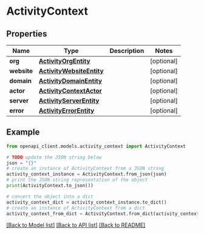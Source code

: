 # ActivityContext


## Properties

Name | Type | Description | Notes
------------ | ------------- | ------------- | -------------
**org** | [**ActivityOrgEntity**](ActivityOrgEntity.md) |  | [optional] 
**website** | [**ActivityWebsiteEntity**](ActivityWebsiteEntity.md) |  | [optional] 
**domain** | [**ActivityDomainEntity**](ActivityDomainEntity.md) |  | [optional] 
**actor** | [**ActivityContextActor**](ActivityContextActor.md) |  | [optional] 
**server** | [**ActivityServerEntity**](ActivityServerEntity.md) |  | [optional] 
**error** | [**ActivityErrorEntity**](ActivityErrorEntity.md) |  | [optional] 

## Example

```python
from openapi_client.models.activity_context import ActivityContext

# TODO update the JSON string below
json = "{}"
# create an instance of ActivityContext from a JSON string
activity_context_instance = ActivityContext.from_json(json)
# print the JSON string representation of the object
print(ActivityContext.to_json())

# convert the object into a dict
activity_context_dict = activity_context_instance.to_dict()
# create an instance of ActivityContext from a dict
activity_context_from_dict = ActivityContext.from_dict(activity_context_dict)
```
[[Back to Model list]](../README.md#documentation-for-models) [[Back to API list]](../README.md#documentation-for-api-endpoints) [[Back to README]](../README.md)


